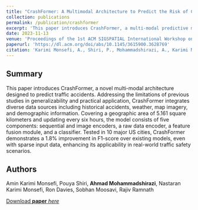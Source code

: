 ```yaml
---
title: "CrashFormer: A Multimodal Architecture to Predict the Risk of Crash"
collection: publications
permalink: /publication/crashformer
excerpt: 'This paper introduces CrashFormer, a multi-modal predictive model leveraging diverse data to significantly enhance traffic accident prediction, thereby contributing to global public safety efforts.'
date: 2023-11-13
venue: 'Proceedings of the 1st ACM SIGSPATIAL International Workshop on Advances in Urban-AI'
paperurl: 'https://dl.acm.org/doi/abs/10.1145/3615900.3628769'
citation: 'Karimi Monsefi, A., Shiri, P., Mohammadshirazi, A., Karimi Monsefi, N., Davies, R., Moosavi, S., & Ramnath, R. (2023, November). CrashFormer: A Multimodal Architecture to Predict the Risk of Crash. In Proceedings of the 1st ACM SIGSPATIAL International Workshop on Advances in Urban-AI (pp. 42-51).'
---
```


## Summary
This paper introduces CrashFormer, a novel multi-modal architecture designed to predict traffic accidents. Addressing the limitations of previous studies in generalizability and practical application, CrashFormer integrates diverse data sources including historical accidents, weather, map imagery, and demographic information. Covering a geographic area of 5.161 square kilometers and updating every six hours, the model consists of five components: sequential and image encoders, a raw data encoder, a feature fusion module, and a classifier. Tested in 10 major US cities, CrashFormer demonstrates a 1.8% improvement in F1-score over existing models, even with sparse input data, enhancing its applicability in real-world traffic safety scenarios.



## Authors 
Amin Karimi Monsefi, Pouya Shiri, __Ahmad Mohammadshirazi__, Nastaran Karimi Monsefi, Ron Davies, Sobhan Moosavi, Rajiv Ramnath


[Download __paper__ _here_](http://ahmad-shirazi.github.io/files/crashformer.pdf)
